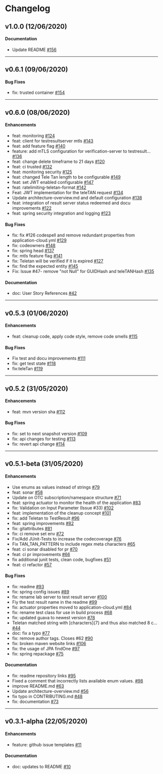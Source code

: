 # Changelog

## v1.0.0 (12/06/2020)

#### Documentation

- Update README [#156](https://github.com/corona-warn-app/cwa-verification-server/pull/156)

---

## v0.6.1 (09/06/2020)

#### Bug Fixes

- fix: trusted container [#154](https://github.com/corona-warn-app/cwa-verification-server/pull/154)

---

## v0.6.0 (08/06/2020)

#### Enhancements

- feat: monitoring [#124](https://github.com/corona-warn-app/cwa-verification-server/pull/124)
- feat: client for testresultserver mtls [#143](https://github.com/corona-warn-app/cwa-verification-server/pull/143)
- feat: add feature flag [#140](https://github.com/corona-warn-app/cwa-verification-server/pull/140)
- feature: add mTLS configuration for verification-server to testresult… [#136](https://github.com/corona-warn-app/cwa-verification-server/pull/136)
- feat: change delete timeframe to 21 days [#120](https://github.com/corona-warn-app/cwa-verification-server/pull/120)
- feat: ci trusted [#132](https://github.com/corona-warn-app/cwa-verification-server/pull/132)
- feat: monitoring security [#125](https://github.com/corona-warn-app/cwa-verification-server/pull/125)
- feat: changed Tele Tan length to be configurable [#149](https://github.com/corona-warn-app/cwa-verification-server/pull/149)
- feat: set JWT enabled configurable [#147](https://github.com/corona-warn-app/cwa-verification-server/pull/147)
- feat: ratelimiting-teletan-format [#142](https://github.com/corona-warn-app/cwa-verification-server/pull/142)
- Feat: JWT implementation for the teleTAN request [#134](https://github.com/corona-warn-app/cwa-verification-server/pull/134)
- Update architecture-overview.md and default configuration [#138](https://github.com/corona-warn-app/cwa-verification-server/pull/138)
- feat: integration of result server status redeemed and docu improvements [#122](https://github.com/corona-warn-app/cwa-verification-server/pull/122)
- feat: spring security integration and logging [#123](https://github.com/corona-warn-app/cwa-verification-server/pull/123)

#### Bug Fixes

- fix: fix #126 codespell and remove redundant properties from application-cloud.yml [#129](https://github.com/corona-warn-app/cwa-verification-server/pull/129)
- fix: codeowners [#148](https://github.com/corona-warn-app/cwa-verification-server/pull/148)
- fix: spring head [#137](https://github.com/corona-warn-app/cwa-verification-server/pull/137)
- fix: mtls feature flag [#141](https://github.com/corona-warn-app/cwa-verification-server/pull/141)
- fix: Teletan will be verified if it is expired [#127](https://github.com/corona-warn-app/cwa-verification-server/pull/127)
- fix: find the expected entity [#145](https://github.com/corona-warn-app/cwa-verification-server/pull/145)
- Fix: Issue #47- remove "not Null" for GUIDHash and teleTANHash [#135](https://github.com/corona-warn-app/cwa-verification-server/pull/135)

#### Documentation

- doc: User Story References [#42](https://github.com/corona-warn-app/cwa-verification-server/pull/42)

---

## v0.5.3 (01/06/2020)

#### Enhancements

- feat: cleanup code, apply code style, remove code smells [#115](https://github.com/corona-warn-app/cwa-verification-server/pull/115)

#### Bug Fixes

- Fix test and docu improvements [#111](https://github.com/corona-warn-app/cwa-verification-server/pull/111)
- fix: get test state [#118](https://github.com/corona-warn-app/cwa-verification-server/pull/118)
- fix:teleTan [#119](https://github.com/corona-warn-app/cwa-verification-server/pull/119)

---

## v0.5.2 (31/05/2020)

#### Enhancements

- feat: mvn version sha [#112](https://github.com/corona-warn-app/cwa-verification-server/pull/112)

#### Bug Fixes

- fix: set to next snapshot version [#109](https://github.com/corona-warn-app/cwa-verification-server/pull/109)
- fix: api changes for testing [#113](https://github.com/corona-warn-app/cwa-verification-server/pull/113)
- fix:  revert api change [#114](https://github.com/corona-warn-app/cwa-verification-server/pull/114)

---

## v0.5.1-beta (31/05/2020)

#### Enhancements

- Use enums as values instead of strings [#79](https://github.com/corona-warn-app/cwa-verification-server/pull/79)
- feat: sonar [#58](https://github.com/corona-warn-app/cwa-verification-server/pull/58)
- Update on OTC subscription/namespace structure [#71](https://github.com/corona-warn-app/cwa-verification-server/pull/71)
- feat: spring actuator to monitor the health of the application [#83](https://github.com/corona-warn-app/cwa-verification-server/pull/83)
- fix: Validation on Input Parameter (Issue #33) [#102](https://github.com/corona-warn-app/cwa-verification-server/pull/102)
- feat: implementation of the cleanup concept [#101](https://github.com/corona-warn-app/cwa-verification-server/pull/101)
- fix: add Teletan to TestResult [#96](https://github.com/corona-warn-app/cwa-verification-server/pull/96)
- feat: spring improvements [#82](https://github.com/corona-warn-app/cwa-verification-server/pull/82)
- fix: gitattributes [#81](https://github.com/corona-warn-app/cwa-verification-server/pull/81)
- fix: ci remove set env [#72](https://github.com/corona-warn-app/cwa-verification-server/pull/72)
- Fix/Add JUnit-Tests to increase the codecoverage [#76](https://github.com/corona-warn-app/cwa-verification-server/pull/76)
- Fix TAN_TAN_PATTERN to include regex meta characters [#65](https://github.com/corona-warn-app/cwa-verification-server/pull/65)
- feat: ci sonar disabled for pr [#70](https://github.com/corona-warn-app/cwa-verification-server/pull/70)
- feat: ci pr improvements [#66](https://github.com/corona-warn-app/cwa-verification-server/pull/66)
- fix additional junit tests, clean code, bugfixes [#51](https://github.com/corona-warn-app/cwa-verification-server/pull/51)
- feat: ci refactor [#57](https://github.com/corona-warn-app/cwa-verification-server/pull/57)

#### Bug Fixes

- fix: readme [#93](https://github.com/corona-warn-app/cwa-verification-server/pull/93)
- fix: spring config issues [#89](https://github.com/corona-warn-app/cwa-verification-server/pull/89)
- fix: rename lab server to test result server [#100](https://github.com/corona-warn-app/cwa-verification-server/pull/100)
- Fiy the test result name in the readme [#99](https://github.com/corona-warn-app/cwa-verification-server/pull/99)
- fix: actuator properties moved to application-cloud.yml [#84](https://github.com/corona-warn-app/cwa-verification-server/pull/84)
- fix: rename test class for use in build process [#68](https://github.com/corona-warn-app/cwa-verification-server/pull/68)
- fix: updated guava to newest version [#78](https://github.com/corona-warn-app/cwa-verification-server/pull/78)
- Teletan matched string with [characters]{7} and thus also matched 8 c… [#44](https://github.com/corona-warn-app/cwa-verification-server/pull/44)
- doc: fix a typo [#77](https://github.com/corona-warn-app/cwa-verification-server/pull/77)
- fix: remove author tags. Closes #62 [#90](https://github.com/corona-warn-app/cwa-verification-server/pull/90)
- fix: broken maven website links [#106](https://github.com/corona-warn-app/cwa-verification-server/pull/106)
- fix: the usage of JPA findOne [#97](https://github.com/corona-warn-app/cwa-verification-server/pull/97)
- fix: spring repackage [#75](https://github.com/corona-warn-app/cwa-verification-server/pull/75)

#### Documentation

- fix: readme repository links [#95](https://github.com/corona-warn-app/cwa-verification-server/pull/95)
- Fixed a comment that incorrectly lists available enum values. [#98](https://github.com/corona-warn-app/cwa-verification-server/pull/98)
- improve README.md [#63](https://github.com/corona-warn-app/cwa-verification-server/pull/63)
- Update architecture-overview.md [#56](https://github.com/corona-warn-app/cwa-verification-server/pull/56)
- fix typo in CONTRIBUTING.md [#48](https://github.com/corona-warn-app/cwa-verification-server/pull/48)
- fix: documentation [#73](https://github.com/corona-warn-app/cwa-verification-server/pull/73)

---

## v0.3.1-alpha (22/05/2020)

#### Enhancements

- feature: github issue templates [#11](https://github.com/corona-warn-app/cwa-verification-server/pull/11)

#### Documentation

- doc: updates to README [#10](https://github.com/corona-warn-app/cwa-verification-server/pull/10)
